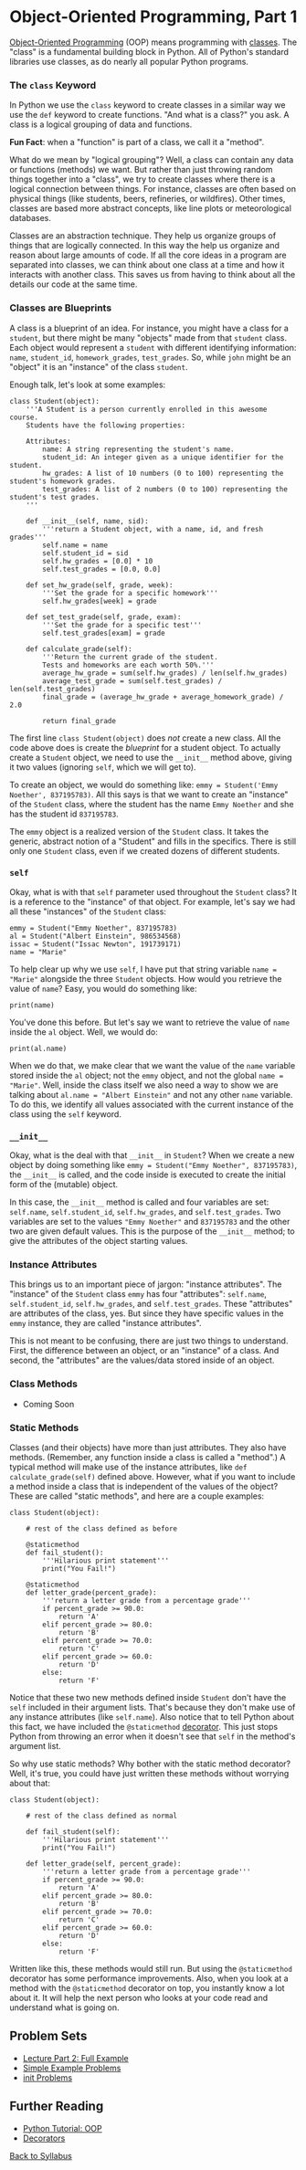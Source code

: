 # Object-Oriented Programming, Part 1

[Object-Oriented Programming](https://en.wikipedia.org/wiki/Object-oriented_programming) (OOP) means programming with [classes](https://en.wikipedia.org/wiki/Class_%28computer_programming%29). The "class" is a fundamental building block in Python. All of Python's standard libraries use classes, as do nearly all popular Python programs.

### The `class` Keyword

In Python we use the `class` keyword to create classes in a similar way we use the `def` keyword to create functions. "And what is a class?" you ask. A class is a logical grouping of data and functions.

**Fun Fact**: when a "function" is part of a class, we call it a "method".

What do we mean by "logical grouping"? Well, a class can contain any data or functions (methods) we want. But rather than just throwing random things together into a "class", we try to create classes where there is a logical connection between things. For instance, classes are often based on physical things (like students, beers, refineries, or wildfires). Other times, classes are based more abstract concepts, like line plots or meteorological databases.

Classes are an abstraction technique. They help us organize groups of things that are logically connected. In this way the help us organize and reason about large amounts of code. If all the core ideas in a program are separated into classes, we can think about one class at a time and how it interacts with another class. This saves us from having to think about all the details our code at the same time.

### Classes are Blueprints

A class is a blueprint of an idea. For instance, you might have a class for a `student`, but there might be many "objects" made from that `student` class. Each object would represent a `student` with different identifying information: `name`, `student_id`, `homework_grades`, `test_grades`. So, while `john` might be an "object" it is an "instance" of the class `student`.

Enough talk, let's look at some examples:

    class Student(object):
        '''A Student is a person currently enrolled in this awesome course.
        Students have the following properties:
      
        Attributes:
            name: A string representing the student's name.
            student_id: An integer given as a unique identifier for the student.
            hw_grades: A list of 10 numbers (0 to 100) representing the student's homework grades.
            test_grades: A list of 2 numbers (0 to 100) representing the student's test grades.
        '''
    
        def __init__(self, name, sid):
            '''return a Student object, with a name, id, and fresh grades'''
            self.name = name
            self.student_id = sid
            self.hw_grades = [0.0] * 10
            self.test_grades = [0.0, 0.0]

        def set_hw_grade(self, grade, week):
            '''Set the grade for a specific homework'''
            self.hw_grades[week] = grade

        def set_test_grade(self, grade, exam):
            '''Set the grade for a specific test'''
            self.test_grades[exam] = grade
        
        def calculate_grade(self):
            '''Return the current grade of the student.
            Tests and homeworks are each worth 50%.'''
            average_hw_grade = sum(self.hw_grades) / len(self.hw_grades)
            average_test_grade = sum(self.test_grades) / len(self.test_grades)
            final_grade = (average_hw_grade + average_homework_grade) / 2.0
            
            return final_grade

The first line `class Student(object)` does *not* create a new class. All the code above does is create the *blueprint* for a student object. To actually create a `Student` object, we need to use the `__init__` method above, giving it two values (ignoring `self`, which we will get to).

To create an object, we would do something like: `emmy = Student('Emmy Noether', 837195783)`. All this says is that we want to create an "instance" of the `Student` class, where the student has the name `Emmy Noether` and she has the student id `837195783`.

The `emmy` object is a realized version of the `Student` class. It takes the generic, abstract notion of a "Student" and fills in the specifics. There is still only one `Student` class, even if we created dozens of different students.

### `self`

Okay, what is with that `self` parameter used throughout the `Student` class? It is a reference to the "instance" of that object. For example, let's say we had all these "instances" of the `Student` class:

    emmy = Student("Emmy Noether", 837195783)
    al = Student("Albert Einstein", 986534568)
    issac = Student("Issac Newton", 191739171)
    name = "Marie"

To help clear up why we use `self`, I have put that string variable `name = "Marie"` alongside the three `Student` objects. How would you retrieve the value of `name`? Easy, you would do something like:

    print(name)

You've done this before. But let's say we want to retrieve the value of `name` inside the `al` object. Well, we would do:

    print(al.name)

When we do that, we make clear that we want the value of the `name` variable stored inside the `al` object; not the `emmy` object, and not the global `name = "Marie"`. Well, inside the class itself we also need a way to show we are talking about `al.name = "Albert Einstein"` and not any other `name` variable. To do this, we identify all values associated with the current instance of the class using the `self` keyword.

### `__init__`

Okay, what is the deal with that `__init__` in `Student`? When we create a new object by doing something like `emmy = Student("Emmy Noether", 837195783)`, the `__init__` is called, and the code inside is executed to create the initial form of the (mutable) object.

In this case, the `__init__` method is called and four variables are set: `self.name`, `self.student_id`, `self.hw_grades`, and `self.test_grades`. Two variables are set to the values `"Emmy Noether"` and `837195783` and the other two are given default values. This is the purpose of the `__init__` method; to give the attributes of the object starting values.

### Instance Attributes

This brings us to an important piece of jargon: "instance attributes". The "instance" of the `Student` class `emmy` has four "attributes": `self.name`, `self.student_id`, `self.hw_grades`, and `self.test_grades`. These "attributes" are attributes of the class, yes. But since they have specific values in the `emmy` instance, they are called "instance attributes".

This is not meant to be confusing, there are just two things to understand. First, the difference between an object, or an "instance" of a class. And second, the "attributes" are the values/data stored inside of an object.

### Class Methods

 * Coming Soon

### Static Methods

Classes (and their objects) have more than just attributes. They also have methods. (Remember, any function inside a class is called a "method".) A typical method will make use of the instance attributes, like `def calculate_grade(self)` defined above. However, what if you want to include a method inside a class that is independent of the values of the object? These are called "static methods", and here are a couple examples:

    class Student(object):
    
        # rest of the class defined as before
        
        @staticmethod
        def fail_student():
            '''Hilarious print statement'''
            print("You Fail!")
        
        @staticmethod
        def letter_grade(percent_grade):
            '''return a letter grade from a percentage grade'''
            if percent_grade >= 90.0:
                return 'A'
            elif percent_grade >= 80.0:
                return 'B'
            elif percent_grade >= 70.0:
                return 'C'
            elif percent_grade >= 60.0:
                return 'D'
            else:
                return 'F'

Notice that these two new methods defined inside `Student` don't have the `self` included in their argument lists. That's because they don't make use of any instance attributes (like `self.name`). Also notice that to tell Python about this fact, we have included the `@staticmethod` [decorator](http://thecodeship.com/patterns/guide-to-python-function-decorators/). This just stops Python from throwing an error when it doesn't see that `self` in the method's argument list.

So why use static methods? Why bother with the static method decorator?  Well, it's true, you could have just written these methods without worrying about that:

    class Student(object):
    
        # rest of the class defined as normal

        def fail_student(self):
            '''Hilarious print statement'''
            print("You Fail!")

        def letter_grade(self, percent_grade):
            '''return a letter grade from a percentage grade'''
            if percent_grade >= 90.0:
                return 'A'
            elif percent_grade >= 80.0:
                return 'B'
            elif percent_grade >= 70.0:
                return 'C'
            elif percent_grade >= 60.0:
                return 'D'
            else:
                return 'F'

Written like this, these methods would still run. But using the `@staticmethod` decorator has some performance improvements. Also, when you look at a method with the `@staticmethod` decorator on top, you instantly know a lot about it. It will help the next person who looks at your code read and understand what is going on.

## Problem Sets

 * [Lecture Part 2: Full Example](lecture_06_2_full_example.md)
 * [Simple Example Problems](problem_set_1_try_it_out.md)
 * [init Problems](problem_set_2_init.md)

## Further Reading

 * [Python Tutorial: OOP](http://www.python-course.eu/object_oriented_programming.php)
 * [Decorators](http://thecodeship.com/patterns/guide-to-python-function-decorators/)


[Back to Syllabus](../../README.md)

